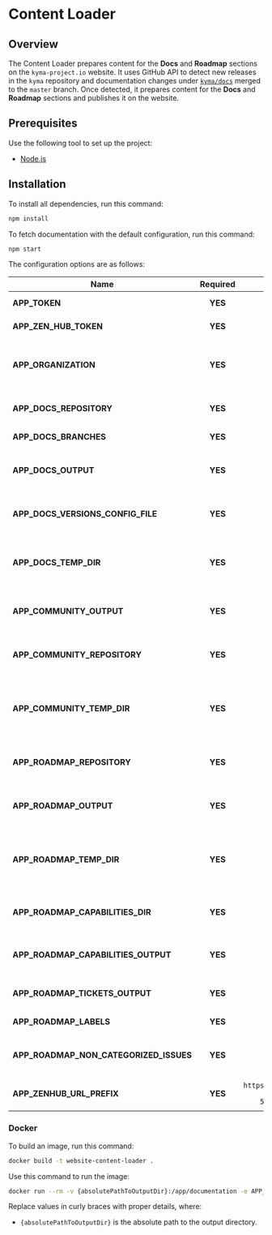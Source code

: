 # Content Loader

## Overview

The Content Loader prepares content for the **Docs** and **Roadmap** sections on the `kyma-project.io` website. It uses GitHub API to detect new releases in the `kyma` repository and documentation changes under [`kyma/docs`](https://github.com/kyma-project/kyma/tree/master/docs) merged to the `master` branch. Once detected, it prepares content for the **Docs** and **Roadmap** sections and publishes it on the website.

## Prerequisites

Use the following tool to set up the project:

- [Node.js](https://nodejs.org/en/)

## Installation

To install all dependencies, run this command:

``` bash
npm install
```

To fetch documentation with the default configuration, run this command:

``` bash
npm start
```

The configuration options are as follows:

| Name                                    | Required | Default value            | Description                                                           |
| ----------------------------------------| :------: | :----------------------: | --------------------------------------------------------------------- |
| **APP_TOKEN**                           | **YES**  | `null`                   | GitHub API OAuth token                                            |
| **APP_ZEN_HUB_TOKEN**                   | **YES**  | `null`                   | ZenHub API OAuth token                                            |
| **APP_ORGANIZATION**                    | **YES**  | `kyma-project`           | GitHub organization that owns a given repository                  |
| **APP_DOCS_REPOSITORY**                 | **YES**  | `kyma`                   | Repository with documentation                                     |
| **APP_DOCS_BRANCHES**                   | **YES**  | `["master"]`             | Branches with documentation                                       |
| **APP_DOCS_OUTPUT**                     | **YES**  | `docs`                   | Path for storing the documentation results                        |
| **APP_DOCS_VERSIONS_CONFIG_FILE**       | **YES**  | `versions.json`          | Path to the website documentation configuration                   |
| **APP_DOCS_TEMP_DIR**                   | **YES**  | `tempDocsDir`            | Path for storing temporary data for documentation                 |
| **APP_COMMUNITY_OUTPUT**                | **YES**  | `community`              | Path for storing the community content results                    |
| **APP_COMMUNITY_REPOSITORY**            | **YES**  | `community`              | Repository with the community content                             |
| **APP_COMMUNITY_TEMP_DIR**              | **YES**  | `tempCommunityDir`       | Path for storing temporary data for the community content             |
| **APP_ROADMAP_REPOSITORY**              | **YES**  | `community`              | Repository with capabilities descriptions                         |
| **APP_ROADMAP_OUTPUT**                  | **YES**  | `roadmap`                | Path for storing the roadmap content results                      |
| **APP_ROADMAP_TEMP_DIR**                | **YES**  | `tempRoadmapDir`         | Path for storing temporary data for the roadmap content               |
| **APP_ROADMAP_CAPABILITIES_DIR**        | **YES**  | `capabilities`           | Capabilities location in the `community` repository                 |
| **APP_ROADMAP_CAPABILITIES_OUTPUT**     | **YES**  | `roadmap/capabilities`   | Path for storing the capabilities results                         |
| **APP_ROADMAP_TICKETS_OUTPUT**          | **YES**  | `roadmap/tickets.json`   | Path for storing the tickets results                              |
| **APP_ROADMAP_LABELS**                  | **YES**  | `["Epic"]`               | Labels for tickets                                                |
| **APP_ROADMAP_NON_CATEGORIZED_ISSUES**  | **YES**  | `Future`                 | Release name for non-categorized issues                           |
| **APP_ZENHUB_URL_PREFIX**               | **YES**  | `https://app.zenhub.com/workspaces/kyma---all-repositories-5b6d5985084045741e744dea/issues` | Prefix to a ZenHub issue URL |

### Docker

To build an image, run this command:

``` bash
docker build -t website-content-loader .
```

Use this command to run the image:

``` bash
docker run --rm -v {absolutePathToOutputDir}:/app/documentation -e APP_DOCS_OUTPUT=/app/documentation -e APP_DOCS_VERSIONS_CONFIG_FILE=/app/documentation/versions.json website-content-loader
```

Replace values in curly braces with proper details, where:

- `{absolutePathToOutputDir}` is the absolute path to the output directory.
